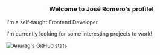 <h3 align="center">
  Welcome to José Romero's profile!
</h2>


I'm  a self-taught Frontend Developer

I'm currently looking for some interesting projects to work!

[![Anurag's GitHub stats](https://github-readme-stats.vercel.app/api?username=JosenRomero&show_icons=true&theme=nord)](https://github.com/anuraghazra/github-readme-stats)

